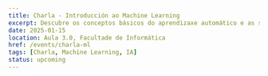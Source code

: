 ```yaml
---
title: Charla - Introducción ao Machine Learning
excerpt: Descubre os conceptos básicos do aprendizaxe automático e as súas aplicacións en proxectos reais.
date: 2025-01-15
location: Aula 3.0, Facultade de Informática
href: /events/charla-ml
tags: [Charla, Machine Learning, IA]
status: upcoming
---
```

